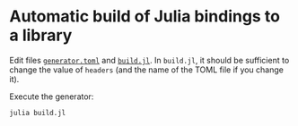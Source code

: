 # Automatic build of Julia bindings to a library

Edit files [`generator.toml`](./generator.toml) and
[`build.jl`](./build.jl).  In `build.jl`, it should be sufficient to
change the value of `headers` (and the name of the TOML file if you change it).

Execute the generator:

```sh
julia build.jl
```
